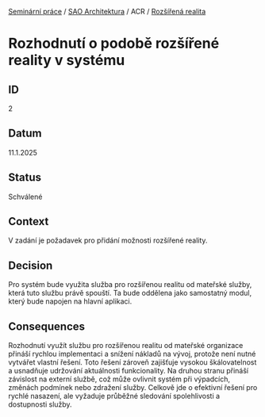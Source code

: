 [Seminární práce](../../../README.md) / [SAO Architektura](../../README.md) / ACR / [Rozšířená realita](README.md)

# Rozhodnutí o podobě rozšířené reality v systému

## ID

2

## Datum

11.1.2025

## Status

Schválené

## Context

V zadání je požadavek pro přidání možnosti rozšířené reality. 

## Decision

Pro systém bude využita služba pro rozšířenou realitu od mateřské služby, která tuto službu právě spouští. Ta bude oddělena jako samostatný modul, který bude napojen na hlavní aplikaci.

## Consequences

Rozhodnutí využít službu pro rozšířenou realitu od mateřské organizace přináší rychlou implementaci a snížení nákladů na vývoj, protože není nutné vytvářet vlastní řešení. Toto řešení zároveň zajišťuje vysokou škálovatelnost a usnadňuje udržování aktuálnosti funkcionality. Na druhou stranu přináší závislost na externí službě, což může ovlivnit systém při výpadcích, změnách podmínek nebo zdražení služby. Celkově jde o efektivní řešení pro rychlé nasazení, ale vyžaduje průběžné sledování spolehlivosti a dostupnosti služby.